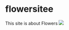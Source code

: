 # flowersitee
This site is about Flowers
<img src="https://encrypted-tbn0.gstatic.com/images?q=tbn:ANd9GcSmwAUSMQIbZnk0jSd9bbx12OWJZ7Qo1ngCBBzV0Ka_fN_ZHRZ9PzEW7_7lBv4eihdFZmY&usqp=CAU">

